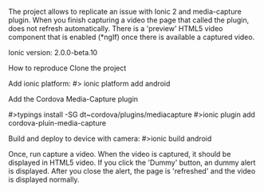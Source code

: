 The project allows to replicate an issue with Ionic 2 and media-capture plugin.
When you finish capturing a video the page that called the plugin, does not refresh automatically.
There is a 'preview' HTML5 video component that is enabled (*ngIf) once there is available a captured video.

Ionic version: 2.0.0-beta.10

How to reproduce
Clone the project

Add ionic platform:
#> ionic platform add android

Add the Cordova Media-Capture plugin

#>typings install -SG dt~cordova/plugins/mediacapture
#>ionic plugin add cordova-pluin-media-capture

Build and deploy to device with camera:
#>ionic build android

Once, run capture a video.
When the video is captured, it should be displayed in HTML5 video.
If you click the 'Dummy' button, an dummy alert is displayed. After you close the alert, the page is 'refreshed' and the video is displayed normally.



